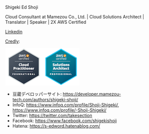Shigeki Ed Shoji

Cloud Consultant at Mamezou Co., Ltd. | Cloud Solutions Architect | Translator | Speaker | 2X AWS Certified

[Linkedin](https://www.linkedin.com/in/takesection/)

[Credly](https://www.credly.com/users/username.835c802c/badges): 

![2x AWS Certified](2x-aws-certified.png)


* 豆蔵デベロッパーサイト: https://developer.mamezou-tech.com/authors/shigeki-shoji/
* InfoQ: https://www.infoq.com/profile/Shoji-Shigeki/, https://www.infoq.com/profile/-Shoji-Shigeki/
* Twitter: https://twitter.com/takesection
* Facebook: https://www.facebook.com/shigekishoji
* Hatena: https://s-edword.hatenablog.com/
